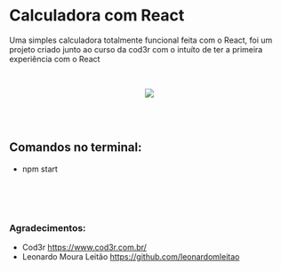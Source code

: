# Calculadora com React
Uma simples calculadora totalmente funcional feita com o React, foi um projeto criado junto ao curso da cod3r com o intuíto de ter a
primeira experiência com o React

<br>

<p align="center">
  <img src="https://i.imgur.com/Oyuyr9t.png">
</p>

<br>
<br>

<h2>Comandos no terminal:</h2>
<ul>
<li>npm start <p></li>
</ul>
<br>
<br>
<br>
<h3>Agradecimentos:</h3>
<ul>
<li>Cod3r <a href="https://www.cod3r.com.br/">https://www.cod3r.com.br/</a></li>
<li>Leonardo Moura Leitão <a href="https://github.com/leonardomleitao">https://github.com/leonardomleitao</a></li>
</ul>